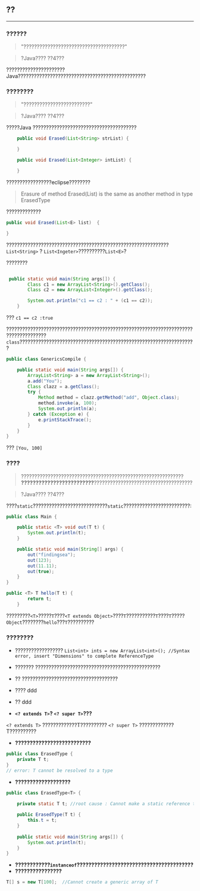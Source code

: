  
## ??
---------
### ??????

>"??????????????????????????????????????"

>?Java???? ??4???

??????????????????????Java????????????????????????????????????????????????<br/>

### ????????

>"?????????????????????????"

>?Java???? ??4???

?????Java ???????????????????????????????????????

```java
    public void Erased(List<String> strList) {

    }

    public void Erased(List<Integer> intList) {

    }
```
?????????????????eclipse????????
>Erasure of method Erased(List<String>) is the same as another method in type ErasedType

?????????????

```java
public void Erased(List<E> list)  {  

}
```
?????????????????????????????????????????????????????????????```List<String>``` ? ```List<Ingeter>```??????????```List<E>```?



????????

```java

 public static void main(String args[]) {
        Class c1 = new ArrayList<String>().getClass();
        Class c2 = new ArrayList<Integer>().getClass();

        System.out.println("c1 == c2 : " + (c1 == c2));
    }

```
??? ```c1 == c2 :true```


?????????????????????????????????????????????????????????????????????????????????????``class``??????????????????????????????????????????????????????????????????

```java
public class GenericsCompile {

    public static void main(String args[]) {
        ArrayList<String> a = new ArrayList<String>();
        a.add("You");
        Class clazz = a.getClass();
        try {
            Method method = clazz.getMethod("add", Object.class);
            method.invoke(a, 100);
            System.out.println(a);
        } catch (Exception e) {
            e.printStackTrace();
        }
    }
}
```
??? ```[You, 100]```


### ????

>?????????????????????????????????????????????????????????????
**?????????????????????????**?????????????????????????????????????<br/>

>?Java???? ??4???


????```static```????????????????????????????```static```?????????????????????????:

```java
public class Main {

    public static <T> void out(T t) {
        System.out.println(t);
    }

    public static void main(String[] args) {
        out("findingsea");
        out(123);
        out(11.11);
        out(true);
    }
}
```

```java
public <T> T hello(T t) {
        return t;
    }
```
?????????```<T>```?????```T```????```<T extends Object>```????```T```???????????```T```????```T```?????```Object```????????```hello```???```T```??????????

### ????????

- ??????????????????
```List<int> ints = new ArrayList<int>(); //Syntax error, insert "Dimensions" to complete ReferenceType```
- ???????
???????????????????????????????????????????????
- ??
????????????????????????????????????
- ????
ddd
- ??
ddd


- **```<? extends T>```? ```<? super T>```???**

```<? extends T>``` ?????????????T??????????
```<? super T>```   ?????????????T??????????

- **??????????????????????????**
```java
public class ErasedType {
    private T t;
}
// error: T cannot be resolved to a type
```

- **???????????????????**
```java
public class ErasedType<T> {

    private static T t; //root cause : Cannot make a static reference to the non-static type T
    
    public ErasedType(T t) {
        this.t = t;
    }
    
    public static void main(String args[]) {
        System.out.println(t);
    }
}
```

- **????????????```instanceof```????????????????????????????????????????**
- **????????????????**
```java
T[] s = new T[100];  //Cannot create a generic array of T
```
